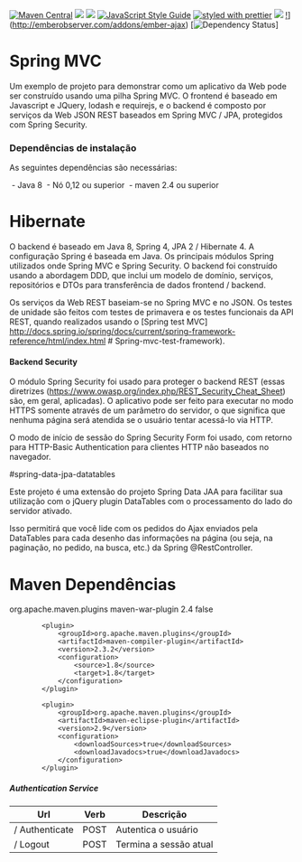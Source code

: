 [![Maven Central](https://maven-badges.herokuapp.com/maven-central/com.github.darrachequesne/spring-data-jpa-datatables/badge.svg)](https://maven-badges.herokuapp.com/maven-central/com.github.darrachequesne/spring-data-jpa-datatables)
[![](https://travis-ci.org/typicode/json-server.svg?branch=master)](https://travis-ci.org/typicode/json-server) 
[![](https://badge.fury.io/js/json-server.svg)](http://badge.fury.io/js/json-server) 
[![JavaScript Style Guide](https://img.shields.io/badge/code_style-standard-brightgreen.svg)](https://standardjs.com) 
[![styled with prettier](https://img.shields.io/badge/styled_with-prettier-ff69b4.svg)](https://github.com/prettier/prettier) 
[![](https://badges.gitter.im/Join%20Chat.svg)](https://gitter.im/typicode/json-server?utm_source=badge&utm_medium=badge&utm_campaign=pr-badge&utm_content=badge)
[!](http://emberobserver.com/badges/ember-ajax.svg)](http://emberobserver.com/addons/ember-ajax)
[![Dependency Status](https://gemnasium.com/intuit/node-pom-parser.svg)]

# Spring MVC 

Um exemplo de projeto para demonstrar como um aplicativo da Web pode ser construído usando uma pilha Spring MVC. O frontend é baseado em Javascript e JQuery, lodash e requirejs, e o backend é composto por serviços da Web JSON REST baseados em Spring MVC / JPA, protegidos com Spring Security. 

### Dependências de instalação ###

As seguintes dependências são necessárias:

 - Java 8
 - Nó 0,12 ou superior
 - maven 2.4 ou superior


# Hibernate

O backend é baseado em Java 8, Spring 4, JPA 2 / Hibernate 4. A configuração Spring é baseada em Java. Os principais módulos Spring utilizados onde Spring MVC e Spring Security. O backend foi construído usando a abordagem DDD, que inclui um modelo de domínio, serviços, repositórios e DTOs para transferência de dados frontend / backend.

Os serviços da Web REST baseiam-se no Spring MVC e no JSON. Os testes de unidade são feitos com testes de primavera e os testes funcionais da API REST, quando realizados usando o [Spring test MVC] http://docs.spring.io/spring/docs/current/spring-framework-reference/html/index.html # Spring-mvc-test-framework).

#### Backend Security ####

O módulo Spring Security foi usado para proteger o backend REST (essas diretrizes (https://www.owasp.org/index.php/REST_Security_Cheat_Sheet) são, em geral, aplicadas). O aplicativo pode ser feito para executar no modo HTTPS somente através de um parâmetro do servidor, o que significa que nenhuma página será atendida se o usuário tentar acessá-lo via HTTP.

O modo de início de sessão do Spring Security Form foi usado, com retorno para HTTP-Basic Authentication para clientes HTTP não baseados no navegador. 


#spring-data-jpa-datatables

Este projeto é uma extensão do projeto Spring Data JAA para facilitar sua utilização com o jQuery plugin DataTables com o processamento do lado do servidor ativado.

Isso permitirá que você lide com os pedidos do Ajax enviados pela DataTables para cada desenho das informações na página (ou seja, na paginação, no pedido, na busca, etc.) da Spring @RestController.

# Maven Dependências

<plugins>
			<plugin>
				<groupId>org.apache.maven.plugins</groupId>
				<artifactId>maven-war-plugin</artifactId>
				<version>2.4</version>
				<configuration>
					<failOnMissingWebXml>false</failOnMissingWebXml>
				</configuration>
			</plugin>
		
			<plugin>
				<groupId>org.apache.maven.plugins</groupId>
				<artifactId>maven-compiler-plugin</artifactId>
				<version>2.3.2</version>
				<configuration>
					<source>1.8</source>
					<target>1.8</target>
				</configuration>
			</plugin>
			
			<plugin>
				<groupId>org.apache.maven.plugins</groupId>
				<artifactId>maven-eclipse-plugin</artifactId>
				<version>2.9</version>
				<configuration>
					<downloadSources>true</downloadSources>
					<downloadJavadocs>true</downloadJavadocs>
				</configuration>
			</plugin>
			



##### Authentication Service #####

Url | Verb | Descrição
-------------- | ------------- | -------------
/ Authenticate | POST | Autentica o usuário
/ Logout | POST | Termina a sessão atual

